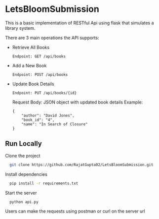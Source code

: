# LetsBloomSubmission

This is a basic implementation of RESTful Api using flask that simulates a library system.

There are 3 main operations the API supports:
* Retrieve All Books

    ```Endpoint: GET /api/books```
    
* Add a New Book

    ```Endpoint: POST /api/books```
* Update Book Details

    ```Endpoint: PUT /api/books/{id}```

    Request Body:
    JSON object with updated book details
    Example:
    ```
    {
        "author": "David Jones",
        "book_id": "4",
        "name": "In Search of Closure"
    }
    ```




## Run Locally

Clone the project

```bash
  git clone https://github.com/RajatGupta02/LetsBloomSubmission.git
```

Install dependencies

```bash
  pip install -r requirements.txt
```

Start the server

```bash
  python api.py
```

Users can make the requests using postman or curl on the server url

